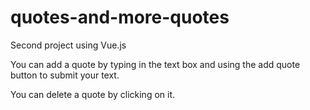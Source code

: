 # quotes-and-more-quotes
Second project using Vue.js

You can add a quote by typing in the text box and using the add quote button to submit your text.

You can delete a quote by clicking on it.
